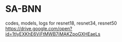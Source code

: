 # SA-BNN
codes, models, logs for resnet18, resnet34, resnet50 
https://drive.google.com/open?id=1tlyEXKhE6ViFtMWB7iMAKZpoGXHEaeLs
